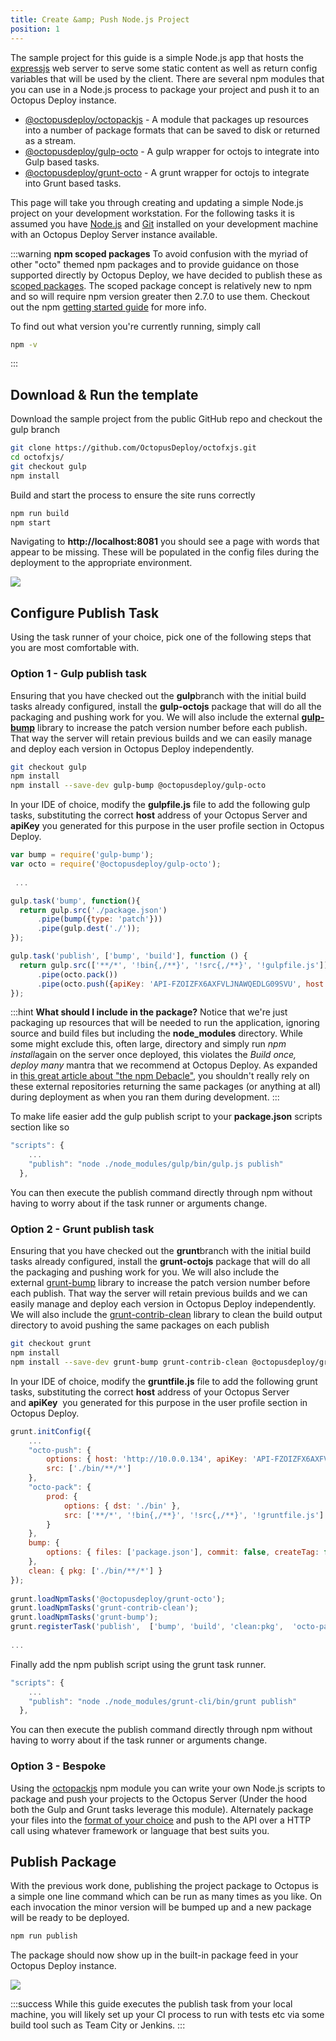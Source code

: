```yaml
---
title: Create &amp; Push Node.js Project
position: 1
---
```



The sample project for this guide is a simple Node.js app that hosts the [expressjs](http://expressjs.com/) web server to serve some static content as well as return config variables that will be used by the client. There are several npm modules that you can use in a Node.js process to package your project and push it to an Octopus Deploy instance.

- [@octopusdeploy/octopackjs](https://github.com/OctopusDeploy/octopackjs) - A module that packages up resources into a number of package formats that can be saved to disk or returned as a stream.
- [@octopusdeploy/gulp-octo](https://github.com/OctopusDeploy/gulp-octo) - A gulp wrapper for octojs to integrate into Gulp based tasks.
- [@octopusdeploy/grunt-octo](https://github.com/OctopusDeploy/grunt-octo) - A grunt wrapper for octojs to integrate into Grunt based tasks.



This page will take you through creating and updating a simple Node.js project on your development workstation. For the following tasks it is assumed you have [Node.js](https://nodejs.org) and [Git](https://git-scm.com/) installed on your development machine with an Octopus Deploy Server instance available.

:::warning
**npm scoped packages**
To avoid confusion with the myriad of other "octo" themed npm packages and to provide guidance on those supported directly by Octopus Deploy, we have decided to publish these as [scoped packages](https://docs.npmjs.com/misc/scope). The scoped package concept is relatively new to npm and so will require npm version greater then 2.7.0 to use them. Checkout out the npm [getting started guide](https://docs.npmjs.com/getting-started/scoped-packages) for more info.


To find out what version you're currently running, simply call

```bash
npm -v
```
:::

## Download & Run the template


Download the sample project from the public GitHub repo and checkout the gulp branch

```bash
git clone https://github.com/OctopusDeploy/octofxjs.git
cd octofxjs/
git checkout gulp
npm install
```


Build and start the process to ensure the site runs correctly

```bash
npm run build
npm start
```


Navigating to **http://localhost:8081** you should see a page with words that appear to be missing. These will be populated in the config files during the deployment to the appropriate environment.


![](/docs/images/3049551/3278578.png)

## Configure Publish Task


Using the task runner of your choice, pick one of the following steps that you are most comfortable with.

### Option 1 - Gulp publish task


Ensuring that you have checked out the **gulp**branch with the initial build tasks already configured, install the **gulp-octojs** package that will do all the packaging and pushing work for you. We will also include the external **[gulp-bump](https://github.com/stevelacy/gulp-bump)** library to increase the patch version number before each publish. That way the server will retain previous builds and we can easily manage and deploy each version in Octopus Deploy independently.

```bash
git checkout gulp
npm install
npm install --save-dev gulp-bump @octopusdeploy/gulp-octo
```


In your IDE of choice, modify the **gulpfile.js** file to add the following gulp tasks, substituting the correct **host** address of your Octopus Server and **apiKey** you generated for this purpose in the user profile section in Octopus Deploy.

```js
var bump = require('gulp-bump');
var octo = require('@octopusdeploy/gulp-octo');
 
 ... 

gulp.task('bump', function(){
  return gulp.src('./package.json')
      .pipe(bump({type: 'patch'}))
      .pipe(gulp.dest('./'));
});

gulp.task('publish', ['bump', 'build'], function () {
  return gulp.src(['**/*', '!bin{,/**}', '!src{,/**}', '!gulpfile.js'])
      .pipe(octo.pack())
      .pipe(octo.push({apiKey: 'API-FZOIZFX6AXFVLJNAWQEDLG09SVU', host: 'http://10.0.0.134'}));
});
```

:::hint
**What should I include in the package?**
Notice that we're just packaging up resources that will be needed to run the application, ignoring source and build files but including the **node\_modules** directory. While some might exclude this, often large, directory and simply run *npm install*again on the server once deployed, this violates the *Build once, deploy many* mantra that we recommend at Octopus Deploy. As expanded in [this great article about "the npm Debacle"](http://www.letscodejavascript.com/v3/blog/2014/03/the_npm_debacle), you shouldn't really rely on these external repositories returning the same packages (or anything at all) during deployment as when you ran them during development.
:::


To make life easier add the gulp publish script to your **package.json** scripts section like so

```js
"scripts": {
    ...
    "publish": "node ./node_modules/gulp/bin/gulp.js publish"
  },
```


You can then execute the publish command directly through npm without having to worry about if the task runner or arguments change.

### Option 2 - Grunt publish task


Ensuring that you have checked out the **grunt**branch with the initial build tasks already configured, install the **grunt-octojs** package that will do all the packaging and pushing work for you. We will also include the external [grunt-bump](https://github.com/vojtajina/grunt-bump) library to increase the patch version number before each publish. That way the server will retain previous builds and we can easily manage and deploy each version in Octopus Deploy independently. We will also include the [grunt-contrib-clean](https://github.com/gruntjs/grunt-contrib-clean) library to clean the build output directory to avoid pushing the same packages on each publish

```bash
git checkout grunt
npm install
npm install --save-dev grunt-bump grunt-contrib-clean @octopusdeploy/grunt-octo
```


In your IDE of choice, modify the **gruntfile.js** file to add the following grunt tasks, substituting the correct **host** address of your Octopus Server and **apiKey**  you generated for this purpose in the user profile section in Octopus Deploy.

```js
grunt.initConfig({
	...
	"octo-push": {
		options: { host: 'http://10.0.0.134', apiKey: 'API-FZOIZFX6AXFVLJNAWQEDLG09SVU'	},
		src: ['./bin/**/*']
	},
	"octo-pack": {
		prod: {
			options: { dst: './bin' },
			src: ['**/*', '!bin{,/**}', '!src{,/**}', '!gruntfile.js']
		}
	},
	bump: {
		options: { files: ['package.json'], commit: false, createTag: false, push: false }
	},
	clean: { pkg: ['./bin/**/*'] }
});
	
grunt.loadNpmTasks('@octopusdeploy/grunt-octo');
grunt.loadNpmTasks('grunt-contrib-clean');
grunt.loadNpmTasks('grunt-bump');
grunt.registerTask('publish',  ['bump', 'build', 'clean:pkg',  'octo-pack:prod', 'octo-push']);
 
...
```


Finally add the npm publish script using the grunt task runner.

```js
"scripts": {
    ...
    "publish": "node ./node_modules/grunt-cli/bin/grunt publish"
  },
```


You can then execute the publish command directly through npm without having to worry about if the task runner or arguments change.

### Option 3 - Bespoke


Using the [octopackjs](https://github.com/OctopusDeploy/octopackjs) npm module you can write your own Node.js scripts to package and push your projects to the Octopus Server (Under the hood both the Gulp and Grunt tasks leverage this module). Alternately package your files into the [format of your choice](http://docs.octopusdeploy.com/display/OD/Supported+Packages) and push to the API over a HTTP call using whatever framework or language that best suits you.

## Publish Package


With the previous work done, publishing the project package to Octopus is a simple one line command which can be run as many times as you like. On each invocation the minor version will be bumped up and a new package will be ready to be deployed.

```bash
npm run publish
```


The package should now show up in the built-in package feed in your Octopus Deploy instance.


![](/docs/images/3049551/3278579.png)

:::success
While this guide executes the publish task from your local machine, you will likely set up your CI process to run with tests etc via some build tool such as Team City or Jenkins.
:::
